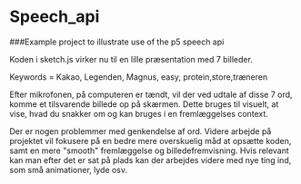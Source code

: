 # Speech_api

###Example project to illustrate use of the p5 speech api

Koden i sketch.js virker nu til en lille præsentation med 7 billeder. 

Keywords = Kakao, Legenden, Magnus, easy, protein,store,træneren

Efter mikrofonen, på computeren er tændt, vil der ved udtale af disse 7 ord, komme et tilsvarende billede op på skærmen. Dette bruges til visuelt, at vise, hvad du snakker om og kan bruges i en fremlæggelses context. 

Der er nogen problemmer med genkendelse af ord. Videre arbejde på projektet vil fokusere på en bedre mere overskuelig måd at opsætte koden, samt en mere "smooth" fremlæggelse og billedefremvisning. Hvis relevant kan man efter det er sat på plads kan der arbejdes videre med nye ting ind, som små animationer, lyde osv. 